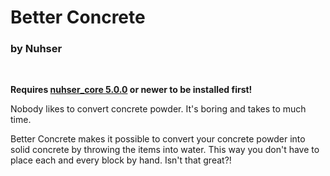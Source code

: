 # Better Concrete

### by Nuhser

<br>

**Requires [nuhser_core 5.0.0](https://github.com/Nuhser/nuhser_core/releases "Nuhser_Core") or newer to be installed first!**

Nobody likes to convert concrete powder. It's boring and takes to much time.

Better Concrete makes it possible to convert your concrete powder into solid concrete by throwing the items into water. This way you don't have to place each and every block by hand. Isn't that great?!
